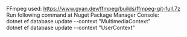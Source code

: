 FFmpeg used: https://www.gyan.dev/ffmpeg/builds/ffmpeg-git-full.7z  
Run following command at Nuget Package Manager Console:  
dotnet ef database update --context "MultimediaContext"  
dotnet ef database update --context "UserContext"  
